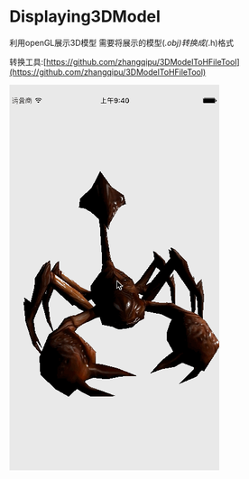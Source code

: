 # Displaying3DModel

利用openGL展示3D模型
需要将展示的模型(*.obj)转换成(*.h)格式

转换工具:[https://github.com/zhangqipu/3DModelToHFileTool](https://github.com/zhangqipu/3DModelToHFileTool)

![效果图](3DDisplying.gif)
